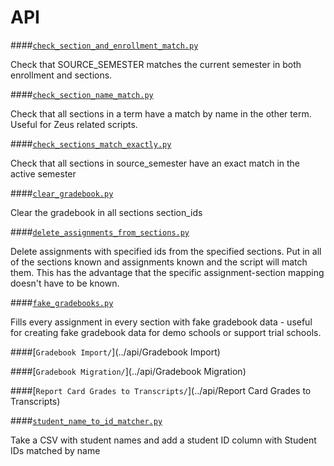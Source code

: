 API
===

####[`check_section_and_enrollment_match.py`](../api/check_section_and_enrollment_match.py)

Check that SOURCE_SEMESTER matches the current semester in both enrollment and sections.

####[`check_section_name_match.py`](../api/check_section_name_match.py)

Check that all sections in a term have a match by name in the other term.
Useful for Zeus related scripts.


####[`check_sections_match_exactly.py`](../api/check_sections_match_exactly.py)

Check that all sections in source_semester have an exact match in the active semester

####[`clear_gradebook.py`](../api/clear_gradebook.py)

Clear the gradebook in all sections section_ids

####[`delete_assignments_from_sections.py`](../api/delete_assignments_from_sections.py)

Delete assignments with specified ids from the specified sections.
Put in all of the sections known and assignments known and the script will match them.
This has the advantage that the specific assignment-section mapping doesn't have to be known.


####[`fake_gradebooks.py`](../api/fake_gradebooks.py)


Fills every assignment in every section with fake gradebook data - useful
for creating fake gradebook data for demo schools or support trial schools.


####[`Gradebook Import/`](../api/Gradebook Import)

####[`Gradebook Migration/`](../api/Gradebook Migration)

####[`Report Card Grades to Transcripts/`](../api/Report Card Grades to Transcripts)

####[`student_name_to_id_matcher.py`](../api/student_name_to_id_matcher.py)

Take a CSV with student names and add a student ID column with Student IDs matched by name